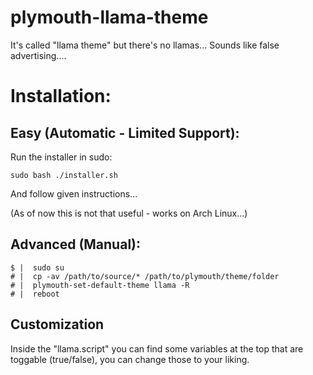 # plymouth-llama-theme
It's called "llama theme" but there's no llamas... Sounds like false advertising....

# Installation:
## Easy (Automatic - Limited Support):
Run the installer in sudo:
```
sudo bash ./installer.sh
```
And follow given instructions...

(As of now this is not that useful - works on Arch Linux...)

## Advanced (Manual):
```
$ |  sudo su
# |  cp -av /path/to/source/* /path/to/plymouth/theme/folder
# |  plymouth-set-default-theme llama -R
# |  reboot
```
## Customization
Inside the "llama.script" you can find some variables at the top that are toggable (true/false), you can change those to your liking.

